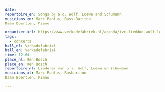 ```yaml
---
date:
repertoire_en: Songs by a.o. Wolf, Loewe and Schumann
musicians_en: Marc Pantus, Bass-Bariton
Daan Boertien, Piano

organizer_url: https://www.verkadefabriek.nl/agenda/ivc-liedduo-wolf-leeuw-en-123818
tags:
  - concerts
hall_nl: Verkadefabriek
hall_en: Verkadefabriek
time: 12:00
place_nl: Den Bosch
place_en: Den Bosch
repertoire_nl: Liederen van o.a. Wolf, Loewe en Schumann
musicians_nl: Marc Pantus, Basbariton
Daan Boertien, Piano

---
```


